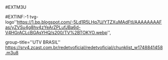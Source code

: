#EXTM3U 

#EXTINF:-1 tvg-logo''https://1.bp.blogspot.com/-5Ld1R5LHq7U/YTZXuMAdFtI/AAAAAAAAFas/yZVSu4g8hv4zYeArZPLufJBa6d-V4HGrACLcBGAsYHQ/s200/TV%2BTOKYO.webp'',

group-title=''UTV BRASIL''
https://srv4.zcast.com.br/redetvoficial/redetvoficial/chunklist_w1748841458.m3u8
